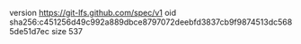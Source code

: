 version https://git-lfs.github.com/spec/v1
oid sha256:c451256d49c992a889dbce8797072deebfd3837cb9f9874513dc5685de51d7ec
size 537
